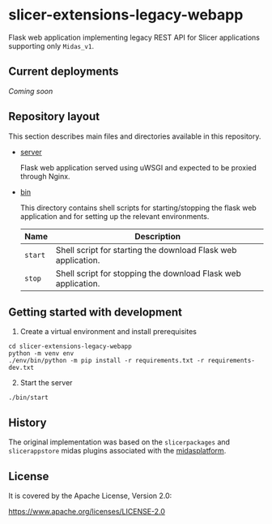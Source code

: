 # slicer-extensions-legacy-webapp

Flask web application implementing legacy REST API for Slicer applications supporting only `Midas_v1`.

## Current deployments

_Coming soon_

## Repository layout

This section describes main files and directories available in this repository.

* [server](https://github.com/KitwareMedical/slicer-extensions-legacy-webapp/tree/main/server)

    Flask web application served using uWSGI and expected to be proxied through Nginx.

* [bin](https://github.com/KitwareMedical/slicer-extensions-legacy-webapp/tree/main/bin)

    This directory contains shell scripts for starting/stopping the flask web application and for setting up the
    relevant environments.

    | Name                              | Description |
    |-----------------------------------|-------------|
    | `start`                           | Shell script for starting the download Flask web application. |
    | `stop`                            | Shell script for stopping the download Flask web application. |


## Getting started with development

1. Create a virtual environment and install prerequisites

  ```
  cd slicer-extensions-legacy-webapp
  python -m venv env
  ./env/bin/python -m pip install -r requirements.txt -r requirements-dev.txt
  ```

2. Start the server

  ```
  ./bin/start
  ```

## History

The original implementation was based on the `slicerpackages` and `slicerappstore` midas plugins
associated with the [midasplatform](https://github.com/midasplatform).

## License

It is covered by the Apache License, Version 2.0:

https://www.apache.org/licenses/LICENSE-2.0

